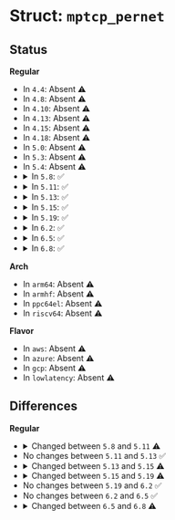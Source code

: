 # Struct: <code>mptcp_pernet</code>

## Status
<b>Regular</b>
<ul>
<li>
In <code>4.4</code>: Absent ⚠️
</li>
<li>
In <code>4.8</code>: Absent ⚠️
</li>
<li>
In <code>4.10</code>: Absent ⚠️
</li>
<li>
In <code>4.13</code>: Absent ⚠️
</li>
<li>
In <code>4.15</code>: Absent ⚠️
</li>
<li>
In <code>4.18</code>: Absent ⚠️
</li>
<li>
In <code>5.0</code>: Absent ⚠️
</li>
<li>
In <code>5.3</code>: Absent ⚠️
</li>
<li>
In <code>5.4</code>: Absent ⚠️
</li>
<li>
<details>
<summary>In <code>5.8</code>: ✅</summary>

```c
struct mptcp_pernet {
    struct ctl_table_header *ctl_table_hdr;
    int mptcp_enabled;
};
```
</details>
</li>
<li>
<details>
<summary>In <code>5.11</code>: ✅</summary>

```c
struct mptcp_pernet {
    struct ctl_table_header *ctl_table_hdr;
    int mptcp_enabled;
    unsigned int add_addr_timeout;
};
```
</details>
</li>
<li>
<details>
<summary>In <code>5.13</code>: ✅</summary>

```c
struct mptcp_pernet {
    struct ctl_table_header *ctl_table_hdr;
    int mptcp_enabled;
    unsigned int add_addr_timeout;
};
```
</details>
</li>
<li>
<details>
<summary>In <code>5.15</code>: ✅</summary>

```c
struct mptcp_pernet {
    struct ctl_table_header *ctl_table_hdr;
    unsigned int add_addr_timeout;
    unsigned int stale_loss_cnt;
    u8 mptcp_enabled;
    u8 checksum_enabled;
    u8 allow_join_initial_addr_port;
};
```
</details>
</li>
<li>
<details>
<summary>In <code>5.19</code>: ✅</summary>

```c
struct mptcp_pernet {
    struct ctl_table_header *ctl_table_hdr;
    unsigned int add_addr_timeout;
    unsigned int stale_loss_cnt;
    u8 mptcp_enabled;
    u8 checksum_enabled;
    u8 allow_join_initial_addr_port;
    u8 pm_type;
};
```
</details>
</li>
<li>
<details>
<summary>In <code>6.2</code>: ✅</summary>

```c
struct mptcp_pernet {
    struct ctl_table_header *ctl_table_hdr;
    unsigned int add_addr_timeout;
    unsigned int stale_loss_cnt;
    u8 mptcp_enabled;
    u8 checksum_enabled;
    u8 allow_join_initial_addr_port;
    u8 pm_type;
};
```
</details>
</li>
<li>
<details>
<summary>In <code>6.5</code>: ✅</summary>

```c
struct mptcp_pernet {
    struct ctl_table_header *ctl_table_hdr;
    unsigned int add_addr_timeout;
    unsigned int stale_loss_cnt;
    u8 mptcp_enabled;
    u8 checksum_enabled;
    u8 allow_join_initial_addr_port;
    u8 pm_type;
};
```
</details>
</li>
<li>
<details>
<summary>In <code>6.8</code>: ✅</summary>

```c
struct mptcp_pernet {
    struct ctl_table_header *ctl_table_hdr;
    unsigned int add_addr_timeout;
    unsigned int close_timeout;
    unsigned int stale_loss_cnt;
    u8 mptcp_enabled;
    u8 checksum_enabled;
    u8 allow_join_initial_addr_port;
    u8 pm_type;
    char scheduler[16];
};
```
</details>
</li>
</ul>
<b>Arch</b>
<ul>
<li>
In <code>arm64</code>: Absent ⚠️
</li>
<li>
In <code>armhf</code>: Absent ⚠️
</li>
<li>
In <code>ppc64el</code>: Absent ⚠️
</li>
<li>
In <code>riscv64</code>: Absent ⚠️
</li>
</ul>
<b>Flavor</b>
<ul>
<li>
In <code>aws</code>: Absent ⚠️
</li>
<li>
In <code>azure</code>: Absent ⚠️
</li>
<li>
In <code>gcp</code>: Absent ⚠️
</li>
<li>
In <code>lowlatency</code>: Absent ⚠️
</li>
</ul>

## Differences
<b>Regular</b>
<ul>
<li>
<details>
<summary>Changed between <code>5.8</code> and <code>5.11</code> ⚠️</summary>
<ul>
<li>
<b>Field added. </b>
<code>unsigned int add_addr_timeout</code>
</li>
</ul>
</details>
</li>
<li>
No changes between <code>5.11</code> and <code>5.13</code> ✅
</li>
<li>
<details>
<summary>Changed between <code>5.13</code> and <code>5.15</code> ⚠️</summary>
<ul>
<li>
<b>Field added. </b>
<code>unsigned int stale_loss_cnt</code>
</li>
<li>
<b>Field added. </b>
<code>u8 checksum_enabled</code>
</li>
<li>
<b>Field added. </b>
<code>u8 allow_join_initial_addr_port</code>
</li>
<li>
<b>Field type changed. </b>
<code>int mptcp_enabled</code> ➡️ <code>u8 mptcp_enabled</code>
</li>
</ul>
</details>
</li>
<li>
<details>
<summary>Changed between <code>5.15</code> and <code>5.19</code> ⚠️</summary>
<ul>
<li>
<b>Field added. </b>
<code>u8 pm_type</code>
</li>
</ul>
</details>
</li>
<li>
No changes between <code>5.19</code> and <code>6.2</code> ✅
</li>
<li>
No changes between <code>6.2</code> and <code>6.5</code> ✅
</li>
<li>
<details>
<summary>Changed between <code>6.5</code> and <code>6.8</code> ⚠️</summary>
<ul>
<li>
<b>Field added. </b>
<code>unsigned int close_timeout</code>
</li>
<li>
<b>Field added. </b>
<code>char scheduler[16]</code>
</li>
</ul>
</details>
</li>
</ul>
